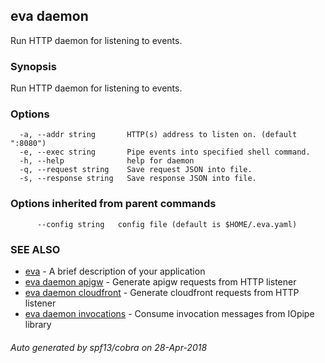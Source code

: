 ## eva daemon

Run HTTP daemon for listening to events.

### Synopsis

Run HTTP daemon for listening to events.

### Options

```
  -a, --addr string       HTTP(s) address to listen on. (default ":8080")
  -e, --exec string       Pipe events into specified shell command.
  -h, --help              help for daemon
  -q, --request string    Save request JSON into file.
  -s, --response string   Save response JSON into file.
```

### Options inherited from parent commands

```
      --config string   config file (default is $HOME/.eva.yaml)
```

### SEE ALSO

* [eva](eva.md)	 - A brief description of your application
* [eva daemon apigw](eva_daemon_apigw.md)	 - Generate apigw requests from HTTP listener
* [eva daemon cloudfront](eva_daemon_cloudfront.md)	 - Generate cloudfront requests from HTTP listener
* [eva daemon invocations](eva_daemon_invocations.md)	 - Consume invocation messages from IOpipe library

###### Auto generated by spf13/cobra on 28-Apr-2018
